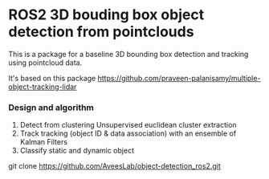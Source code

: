 # ROS2 3D bouding box object detection from pointclouds
This is a package for a baseline 3D bounding box detection and tracking using pointcloud data. 

It's based on this package https://github.com/praveen-palanisamy/multiple-object-tracking-lidar

### Design and algorithm

1. Detect from clustering
    Unsupervised euclidean cluster extraction
2. Track
    tracking (object ID & data association) with an ensemble of Kalman Filters
3. Classify static and dynamic object


git clone https://github.com/AveesLab/object-detection_ros2.git
